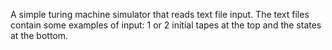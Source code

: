 A simple turing machine simulator that reads text file input.
The text files contain some examples of input: 1 or 2 initial tapes at the top and the states at the bottom.

